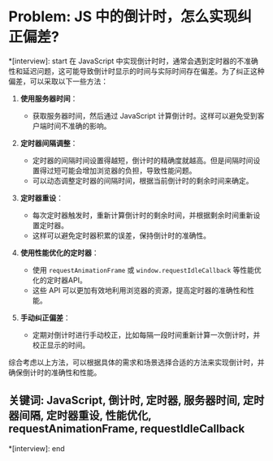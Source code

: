 # Problem: JS 中的倒计时，怎么实现纠正偏差?

*[interview]: start
在 JavaScript 中实现倒计时时，通常会遇到定时器的不准确性和延迟问题，这可能导致倒计时显示的时间与实际时间存在偏差。为了纠正这种偏差，可以采取以下一些方法：

1. **使用服务器时间**：
   - 获取服务器时间，然后通过 JavaScript 计算倒计时。这样可以避免受到客户端时间不准确的影响。

2. **定时器间隔调整**：
   - 定时器的间隔时间设置得越短，倒计时的精确度就越高。但是间隔时间设置得过短可能会增加浏览器的负担，导致性能问题。
   - 可以动态调整定时器的间隔时间，根据当前倒计时的剩余时间来确定。

3. **定时器重设**：
   - 每次定时器触发时，重新计算倒计时的剩余时间，并根据剩余时间重新设置定时器。
   - 这样可以避免定时器积累的误差，保持倒计时的准确性。

4. **使用性能优化的定时器**：
   - 使用 `requestAnimationFrame` 或 `window.requestIdleCallback` 等性能优化的定时器API。
   - 这些 API 可以更加有效地利用浏览器的资源，提高定时器的准确性和性能。

5. **手动纠正偏差**：
   - 定期对倒计时进行手动校正，比如每隔一段时间重新计算一次倒计时，并校正显示的时间。

综合考虑以上方法，可以根据具体的需求和场景选择合适的方法来实现倒计时，并确保倒计时的准确性和性能。

## 关键词: JavaScript, 倒计时, 定时器, 服务器时间, 定时器间隔, 定时器重设, 性能优化, requestAnimationFrame, requestIdleCallback
*[interview]: end
